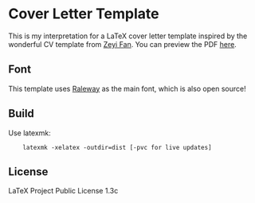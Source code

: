 # Cover Letter Template
This is my interpretation for a LaTeX cover letter template inspired by the wonderful CV template from [Zeyi Fan](https://github.com/fanzeyi). 
You can preview the PDF [here](./dist/coverletter.pdf).

## Font
This template uses [Raleway](https://github.com/impallari/Raleway) as the main font, which is also open source!

## Build
Use latexmk:
```
    latexmk -xelatex -outdir=dist [-pvc for live updates]
```

## License
LaTeX Project Public License 1.3c
